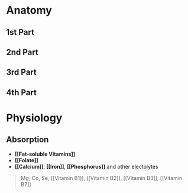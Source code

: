 # Anatomy
## 1st Part

## 2nd Part

## 3rd Part

## 4th Part

# Physiology
## Absorption
- **[[Fat-soluble Vitamins]]**
- **[[Folate]]**
- **[[Calcium]]**, **[[Iron]]**, **[[Phosphorus]]** and other electolytes
> Mg, Co, Se, [[Vitamin B1]], [[Vitamin B2]], [[Vitamin B3]], [[Vitamin B7]]
